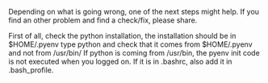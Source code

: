 Depending on what is going wrong, one of the next steps might help.
If you find an other problem and find a check/fix, please share.

First of all, check the python installation, the installation should be in $HOME/.pyenv
type python and check that it comes from $HOME/.pyenv and not from /usr/bin/
If python is coming from /usr/bin, the pyenv init code is not executed when you logged on. If it is in
.bashrc, also add it in .bash_profile.
